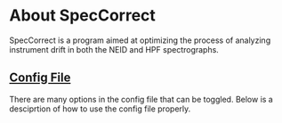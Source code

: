 # About SpecCorrect

SpecCorrect is a program aimed at optimizing the process of analyzing instrument drift in both the NEID and HPF spectrographs. 


## [Config File](https://github.com/Thomaslund1/SpecCorrect/blob/main/config.txt)

There are many options in the config file that can be toggled. Below is a desciprtion of how to use the config file properly. 


